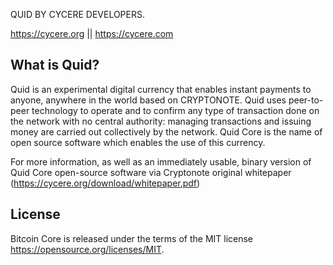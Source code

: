 QUID BY CYCERE DEVELOPERS.

https://cycere.org || https://cycere.com

What is Quid?
----------------

Quid is an experimental digital currency that enables instant payments to
anyone, anywhere in the world based on CRYPTONOTE. Quid uses peer-to-peer 
technology to operate and to confirm any type of transaction done on the network
with no central authority: managing transactions and issuing money are carried
out collectively by the network. Quid Core is the name of open source
software which enables the use of this currency.

For more information, as well as an immediately usable, binary version of Quid Core 
open-source software via Cryptonote original whitepaper
(https://cycere.org/download/whitepaper.pdf)


License
-------

Bitcoin Core is released under the terms of the MIT license 
https://opensource.org/licenses/MIT.
